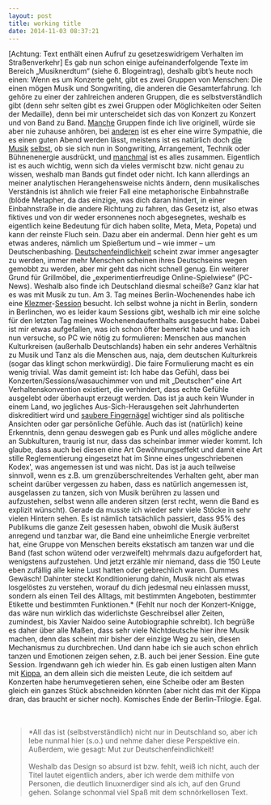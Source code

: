 ```yaml
---
layout: post
title: working title
date: 2014-11-03 08:37:21
---
```

[Achtung: Text enthält einen Aufruf zu gesetzeswidrigem Verhalten im Straßenverkehr]
Es gab nun schon einige aufeinanderfolgende Texte im Bereich „Musiknerdtum“ (siehe 6. Blogeintrag), deshalb gibt’s heute noch einen:
Wenn es um Konzerte geht, gibt es zwei Gruppen von Menschen: Die einen mögen Musik und Songwriting, die anderen die Gesamterfahrung. Ich gehöre zu einer der zahlreichen anderen Gruppen, die es selbstverständlich gibt (denn sehr selten gibt es zwei Gruppen oder Möglichkeiten oder Seiten der Medaille), denn bei mir unterscheidet sich das von Konzert zu Konzert und von Band zu Band. [Manche](https://www.facebook.com/cerebricturmoil) Gruppen finde ich live originell, würde sie aber nie zuhause anhören, bei [anderen](http://beatpoeten.wordpress.com/) ist es eher eine wirre Sympathie, die es einen guten Abend werden lässt, meistens ist es natürlich doch [die](https://www.youtube.com/watch?v=THPrwJcUWXE) [Musik](https://www.youtube.com/watch?v=JQzIy1WcQJM) [selbst](https://www.youtube.com/watch?v=efK-difrlR8), ob sie sich nun in Songwriting, Arrangement, Technik oder Bühnenenergie ausdrückt, und [manchmal](https://www.youtube.com/watch?v=iru0NKm63OY) ist es alles zusammen. Eigentlich ist es auch wichtig, wenn sich da vieles vermischt bzw. nicht genau zu wissen, weshalb man Bands gut findet oder nicht. Ich kann allerdings an meiner analytischen Herangehensweise nichts ändern, denn musikalisches Verständnis ist ähnlich wie freier Fall eine metaphorische Einbahnstraße (blöde Metapher, da das einzige, was dich daran hindert, in einer Einbahnstraße in die andere Richtung zu fahren, das Gesetz ist, also etwas fiktives und von dir weder ersonnenes noch abgesegnetes, weshalb es eigentlich keine Bedeutung für dich haben sollte, Meta, Meta, Popeta) und kann der reinste Fluch sein. Dazu aber ein andermal. Denn hier geht es um etwas anderes, nämlich um Spießertum und – wie immer – um Deutschenbashing. [Deutschenfeindlichkeit](http://www.spiegel.de/politik/deutschland/familienministerin-schroeder-warnt-vor-deutschenfeindlichkeit-a-722342.html) scheint zwar immer angesagter zu werden, immer mehr Menschen scheinen ihres Deutschseins wegen gemobbt zu werden, aber mir geht das nicht schnell genug. Ein weiterer Grund für Grillmöbel, die „experimentierfreudige Online-Spielwiese“ (PC-News). Weshalb also finde ich Deutschland diesmal scheiße? Ganz klar hat es was mit Musik zu tun. Am 3. Tag meines Berlin-Wochenendes habe ich eine [Klezmer](http://de.wikipedia.org/wiki/Klezmer)-[Session]( http://de.wikipedia.org/wiki/Session) besucht.  Ich selbst wohne ja nicht in Berlin, sondern in Berlinchen, wo es leider kaum Sessions gibt, weshalb ich mir eine solche für den letzten Tag meines Wochenendaufenthalts ausgesucht habe. Dabei ist mir etwas aufgefallen, was ich schon öfter bemerkt habe und was ich nun versuche, so PC wie nötig zu formulieren: Menschen aus manchen Kulturkreisen (außerhalb Deutschlands) haben ein sehr anderes Verhältnis zu Musik und Tanz als die Menschen aus, naja, dem deutschen Kulturkreis (sogar das klingt schon merkwürdig). Die faire Formulierung macht es ein wenig trivial. Was damit gemeint ist: Ich habe das Gefühl, dass bei Konzerten/Sessions/wasauchimmer von und mit „Deutschen“ eine Art Verhaltenskonvention existiert, die verhindert, dass echte Gefühle ausgelebt oder überhaupt erzeugt werden. Das ist ja auch kein Wunder in einem Land, wo jegliches Aus-Sich-Herausgehen seit Jahrhunderten diskreditiert wird und [saubere Fingernägel](http://de.wikipedia.org/wiki/Preu%C3%9Fische_Tugenden#Beispiele_vorwiegend_milit.C3.A4rischer_Bedeutung) wichtiger sind als politische Ansichten oder gar persönliche Gefühle. Auch das ist (natürlich) keine Erkenntnis, denn genau deswegen gab es Punk und alles mögliche andere an Subkulturen, traurig ist nur, dass das scheinbar immer wieder kommt.
Ich glaube, dass auch bei diesen eine Art Gewöhnungseffekt und damit eine Art stille Reglementierung eingesetzt hat im Sinne eines ungeschriebenen Kodex', was angemessen ist und was nicht. Das ist ja auch teilweise sinnvoll, wenn es z.B. um grenzüberschreitendes Verhalten geht, aber man scheint darüber vergessen zu haben, dass es natürlich angemessen ist, ausgelassen zu tanzen, sich von Musik berühren zu lassen und aufzustehen, selbst wenn alle anderen sitzen (erst recht, wenn die Band es explizit wünscht). Gerade da musste ich wieder sehr viele Stöcke in sehr vielen Hintern sehen. Es ist nämlich tatsächlich passiert, dass 95% des Publikums die ganze Zeit gesessen haben, obwohl die Musik äußerst anregend und tanzbar war, die Band eine unheimliche Energie verbreitet hat, eine Gruppe von Menschen bereits ekstatisch am tanzen war und die Band (fast schon wütend oder verzweifelt) mehrmals dazu aufgefordert hat, wenigstens aufzustehen. Und jetzt erzähle mir niemand, dass die 150 Leute eben zufällig alle keine Lust hatten oder gebrechlich waren. Dummes Gewäsch! Dahinter steckt Konditionierung dahin, Musik nicht als etwas losgelöstes zu verstehen, worauf du dich jedesmal neu einlassen musst, sondern als einen Teil des Alltags, mit bestimmten Angeboten, bestimmter Etikette und bestimmten Funktionen.\* (Fehlt nur noch der Konzert-Knigge, das wäre nun wirklich das widerlichste Geschreibsel aller Zeiten, zumindest, bis Xavier Naidoo seine Autobiographie schreibt). Ich begrüße es daher über alle Maßen, dass sehr viele Nichtdeutsche hier ihre Musik machen, denn das scheint mir bisher der einzige Weg zu sein, diesen Mechanismus zu durchbrechen. Und dann habe ich sie auch schon ehrlich tanzen und Emotionen zeigen sehen, z.B. auch bei jener Session. Eine gute Session. Irgendwann geh ich wieder hin. Es gab einen lustigen alten Mann mit [Kippa](http://de.wikipedia.org/wiki/Kippa), an dem allein sich die meisten Leute, die ich seitdem auf Konzerten habe herumvegetieren sehen, eine Scheibe oder am Besten gleich ein ganzes Stück abschneiden könnten (aber nicht das mit der Kippa dran, das braucht er sicher noch). Komisches Ende der Berlin-Trilogie. Egal.<br><br><br>
>*All das ist (selbstverständlich) nicht nur in Deutschland so, aber ich lebe nunmal hier (s.o.) und nehme daher diese Perspektive ein. Außerdem, wie gesagt: Mut zur Deutschenfeindlichkeit!
<br><br> Weshalb das Design so absurd ist bzw. fehlt, weiß ich nicht, auch der Titel lautet eigentlich anders, aber ich werde dem mithilfe von Personen, die deutlich linuxnerdiger sind als ich, auf den Grund gehen. Solange schonmal viel Spaß mit dem schnörkellosen Text.                                                                                                                                                                                                                                                                                                  
